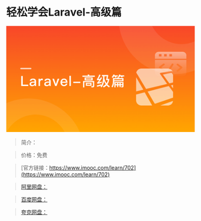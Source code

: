 # 轻松学会Laravel-高级篇

![img](../../assets/5fe442f4000198f705400304.jpg)

> 简介：

> 价格：免费

> [官方链接：https://www.imooc.com/learn/702](https://www.imooc.com/learn/702)

> [阿里网盘：]()

> [百度网盘：]()

> [夸克网盘：]()
